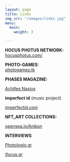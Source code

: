 ```yaml
---
layout: page
title: Links
img_src: "/images/links.jpg"
menu:
  main:
    weight: 3

---
```

**HOCUS PHOTUS NETWORK:**  
<a href="https://hocusphotus.com/" target="blank">hocusphotus.com/</a>

**PHOTO-GAMES:**  
<a href="https://photogames.tk/" target="blank">photogames.tk</a>

**PHASES MAGAZINE:**

<a href="https://www.phasesmag.com/achilles-nasios/">Achilles Nasios</a>

**imperfect id** (music project)

<a href="https://imperfectid.com/">imperfectid.com</a>

**NFT_ART COLLECTIONS:**

<a href="https://opensea.io/Anikon" target="blank">opensea.io/Anikon</a>

**INTERVIEWS**

<a href="https://www.photologio.gr/interviews/achilles-nasios/" target="blank">Photologio.gr</a>

<a href="https://www.ifocus.gr/magazine/interviews/2361-achilleas-nasios-photo-games-hocus-photus" target="blank">ifocus.gr</a>